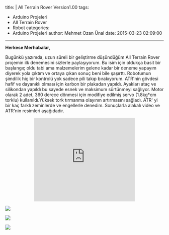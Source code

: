 title: |
  All Terrain Rover Version1.00
tags:
  - Arduino Projeleri
  - All Terrain Rover
  - Robot
categories:
  - Arduino Projeleri
author: Mehmet Ozan Ünal
date: 2015-03-23 02:09:00
---
**Herkese Merhabalar,**  

Bugünkü yazımda, uzun süreli bir geliştirme düşündüğüm All Terrain Rover projemin ilk denemesini sizlerle paylaşıyorum. Bu isim için oldukça basit bir başlangıç oldu tabi ama malzemelerim gelene kadar bir deneme yapayım diyerek yola çıktım ve ortaya çıkan sonuç beni bile şaşırttı. Robotumun şimdilik hiç bir kontrolü yok sadece pili takıp bırakıyorum. ATR'nin gövdesi hafif ve dayanıklı olması için karbon bir plakadan yapıldı. Ayakları ataç ve silikondan yapıldı bu sayede esnek ve maksimum sürtünmeyi sağlıyor. Motor olarak 2 adet, 360 derece dönmesi için modifiye edilmiş servo (1.8kg*cm torklu) kullanıldı.Yüksek tork tırmanma olayının artırmasını sağladı. ATR' yi bir kaç farklı zeminlerde ve engellerle denedim. Sonuçlarla alakalı video ve ATR'nin resimleri aşağıdadır.

<a name="more"></a>  

<div class="separator" style="clear: both; text-align: center;"><iframe allowfullscreen="" class="YOUTUBE-iframe-video" data-thumbnail-src="https://i.ytimg.com/vi/t99pXT9v2ds/0.jpg" frameborder="0" height="266" src="http://www.youtube.com/embed/t99pXT9v2ds?feature=player_embedded" width="320"></iframe></div>

[![](http://3.bp.blogspot.com/-7V0ASewXv8k/VQ8wWK4_oBI/AAAAAAAAILU/ZVliXBGXiPk/s1600/IMG_20150322_165322.jpg)](http://3.bp.blogspot.com/-7V0ASewXv8k/VQ8wWK4_oBI/AAAAAAAAILU/ZVliXBGXiPk/s1600/IMG_20150322_165322.jpg)

[![](http://4.bp.blogspot.com/-Tln2HhPN68A/VQ8wWH_29mI/AAAAAAAAILU/erx6974YlPI/s1600/IMG_20150322_165256.jpg)](http://4.bp.blogspot.com/-Tln2HhPN68A/VQ8wWH_29mI/AAAAAAAAILU/erx6974YlPI/s1600/IMG_20150322_165256.jpg)

[![](http://3.bp.blogspot.com/-W3CsnXr4Pjs/VQ8wWIAfrJI/AAAAAAAAILU/sFIhxtg2B8Y/s1600/IMG_20150322_165304.jpg)](http://3.bp.blogspot.com/-W3CsnXr4Pjs/VQ8wWIAfrJI/AAAAAAAAILU/sFIhxtg2B8Y/s1600/IMG_20150322_165304.jpg)

